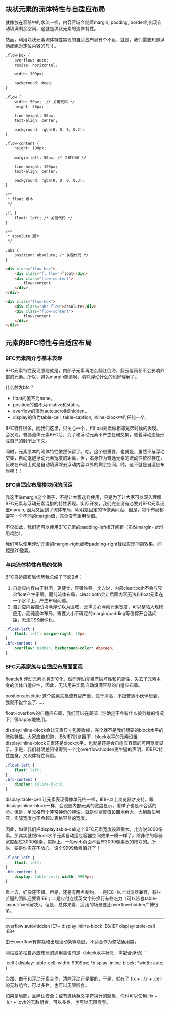 ## 块状元素的流体特性与自适应布局

就像放在容器中的水流一样，内容区域会随着margin, padding, border的出现自动填满剩余空间，这就是块状元素的流体特性。

然而，利用块状元素流体特性实现的自适应布局有个不足，就是，我们需要知道浮动或绝对定位内容的尺寸。

<!-- 下面的代码演示换成codepen -->

```html
.flow-box {
    overflow: auto;
    resize: horizontal;

    width: 300px;

    background: #eee;
}

.flow {
    width: 50px;  /* 关键代码 */
    height: 50px;

    line-height: 50px;
    text-align: center;

    background: rgba(0, 0, 0, 0.2);
}

.flow-content {
    height: 190px;

    margin-left: 50px; /* 关键代码 */

    line-height: 190px;
    text-align: center;

    background: rgba(0, 0, 0, 0.3);
}

/**
 * float 版本
 */

.fl {
    float: left; /* 关键代码 */
}

/**
 * absolute 版本
 */

.abs {
    position: absolute; /* 关键代码 */
}

<div class="flow-box">
    <div class="fl flow">float</div>
    <div class="flow-content">
        flow-content
    </div>
</div>

<div class="flow-box">
    <div class="abs flow">absolute</div>
    <div class="flow-content">
        flow-content
    </div>
</div>
```

## 元素的BFC特性与自适应布局

### BFC元素简介与基本表现

BFC元素特性表现原则就是，内部子元素再怎么翻江倒海，翻云覆雨都不会影响外部的元素。所以，避免margin穿透啊，清除浮动什么的也好理解了。

什么触发bfc？

- float的值不为none。
- position的值不为relative和static。
- overflow的值为auto,scroll或hidden。
- display的值为table-cell, table-caption, inline-block中的任何一个。

BFC特性很多，而我们这里，只关心一个，和float元素做相邻兄弟时候的表现。会发现，普通流体元素BFC后，为了和浮动元素不产生任何交集，顺着浮动边缘形成自己的封闭上下文。

同时，元素原本的流体特性依然保留了。哈，这个很重要，也就是，虽然不与浮动交集，自动退避浮动元素宽度的距离，但，本身作为普通元素的流动性依然存在，反映在布局上就是自动填满除去浮动内容以外的剩余空间。哟，这不就是自适应布局嘛！！

### BFC自适应布局模块间的间距

我这里举margin这个例子，不是让大家这样使用，只是为了让大家可以深入理解BFC元素与浮动元素混排的特性表现。实际开发，我们完全没有必要对BFC元素设置margin, 因为又回到了流体布局，明明是固定的15像素间距，但是，每个布局都要写一个不同的margin值，完全没有重用价值。

不仅如此，我们还可以使用BFC元素的padding-left撑开间距（虽然margin-left作用鸡肋）。

我们可以使用浮动元素的margin-right或者padding-right轻松实现间距效果。间距是20像素。

### 与纯流体特性布局的优势

BFC自适应布局优势我总结了下面2点：

1. 自适应内容由于封闭，更健壮，容错性强。比方说，内部clear:both不会与兄弟float产生矛盾。而纯流体布局，clear:both会让后面内容无法和float元素在一个水平上，产生布局问题。
2. 自适应内容自动填满浮动以为区域，无需关心浮动元素宽度，可以整站大规模应用。而纯流体布局，需要大小不确定的margin/padding等值撑开合适间距，无法CSS组件化。

```css
.float-left {
    float: left; margin-right: 20px;
}
.bfc-content {
    overflow: hidden; background-color: #beceeb;
}
```

### BFC元素家族与自适应布局面面观

float:left 浮动元素本身BFC化，然而浮动元素有破坏性和包裹性，失去了元素本身的流体自适应性，因此，无法用来实现自动填满容器的自适应布局。

position:absolute 这个脱离文档流有些严重，过于清高，不跟普通小伙伴玩耍，我就不说什么了……

float+overflow的自适应布局，我们可以在局部（你确定不会有什么被剪裁的情况下）很happy地使用。

display:inline-block会让元素尺寸包裹收缩，完全就不是我们想要的block水平的流动特性。大家应该知道，IE6/IE7浏览器下，block水平的元素设置display:inline-block元素还是block水平，也就是还是会自适应容器的可用宽度显示。于是，我们就阴差阳错得到一个比overflow:hidden更牛逼的声明，即BFC特性加身，又流体特性保留。

```css
.float-left {
    float: left;
}
.bfc-content {
    display: inline-block;
}
```

display:table-cell 让元素表现得像单元格一样，IE8+以上浏览器才支持。跟display:inline-block一样，会跟随内部元素的宽度显示，看样子也是不合适的命。但是，单元格有个非常神奇的特性，就是你宽度值设置地再大，大到西伯利亚，实际宽度也不会超过表格容器的宽度。

因此，如果我们把display:table-cell这个BFC元素宽度设置很大，比方说3000像素。那其实就跟block水平元素自动适应容器空间效果一模一样了。除非你的容器宽度超过3000像素，实际上，一般web页面不会有3000像素宽的模块的。所以，要是你实在不放心，设个9999像素值好了！

```css
.float-left {
    float: left;
}
.bfc-content {
    display: table-cell; width: 9999px;
}
```

看上去，好像还不错。但是，还是有两点制约，一是IE8+以上浏览器兼容，有些苦逼的团队还要管IE6；二是应付连续英文字符换行有些吃力（可以嵌套table-layout:fixed解决）。但是，总体来看，适用的场景要比overflow:hidden广博很多。

<!-- writing codepen code here -->

---

overflow:auto/hidden IE7+
display:inline-block IE6/IE7
display:table-cell IE8+

由于overflow有剪裁和出现滚动条等隐患，不适合作为整站通用类，

两栏或多栏自适应布局的通用类语句是（block水平标签，需配合浮动）：

.cell {
    display: table-cell; width: 9999px;
    *display: inline-block; *width: auto;
}

当然，由于和浮动元素合作，清除浮动还是要的，于是，就有了.fix + .l/.r + .cell的无敌组合，可以多栏，也可以无限嵌套。

如果是局部，且确认安全；或有连续英文字符换行的隐患，你也可以使用.fix + .l/.r + .ovh的无敌组合，可以多栏，也可以无限嵌套。
